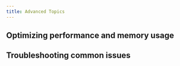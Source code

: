 ```yaml
---
title: Advanced Topics
---
```


## Optimizing performance and memory usage

## Troubleshooting common issues
